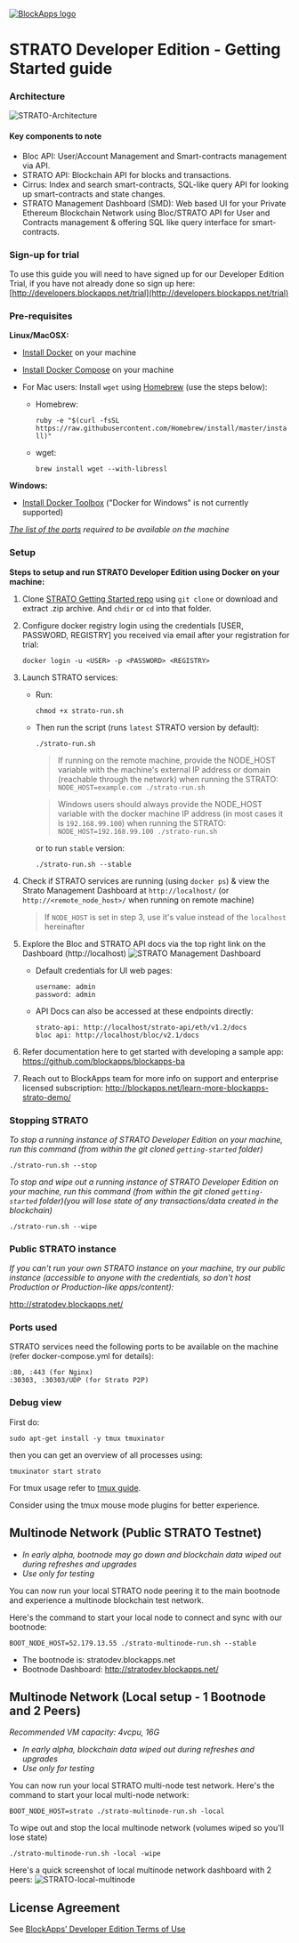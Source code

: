 [![BlockApps logo](http://blockapps.net/img/logo_cropped.png)](http://blockapps.net)

# STRATO Developer Edition - Getting Started guide

### Architecture

![STRATO-Architecture](STRATOArc.png?raw=true "STRATO-Architecture")

#### Key components to note
- Bloc API: User/Account Management and Smart-contracts management via API.
- STRATO API: Blockchain API for blocks and transactions.
- Cirrus: Index and search smart-contracts, SQL-like query API for looking up smart-contracts and state changes.
- STRATO Management Dashboard (SMD): Web based UI for your Private Ethereum Blockchain Network using Bloc/STRATO API for User and Contracts management & offering SQL like query interface for smart-contracts.

### Sign-up for trial

To use this guide you will need to have signed up for our Developer Edition Trial, if you have not already done so sign up here: [http://developers.blockapps.net/trial](http://developers.blockapps.net/trial)

### Pre-requisites

**Linux/MacOSX:**

- [Install Docker](https://www.docker.com/community-edition) on your machine
- [Install Docker Compose](https://docs.docker.com/compose/install/) on your machine

- For Mac users: Install `wget` using [Homebrew](https://brew.sh/) (use the steps below):

    - Homebrew:

        ```ruby -e "$(curl -fsSL https://raw.githubusercontent.com/Homebrew/install/master/install)"```

    - wget:

        ```brew install wget --with-libressl```

**Windows:**

- [Install Docker Toolbox](https://www.docker.com/products/docker-toolbox) ("Docker for Windows" is not currently supported)

*[The list of the ports](#ports-used) required to be available on the machine*

### Setup

**Steps to setup and run STRATO Developer Edition using Docker on your machine:**

1. Clone [STRATO Getting Started repo](https://github.com/blockapps/strato-getting-started) using ```git clone``` or download and extract .zip archive. And `chdir` or `cd` into that folder.
2. Configure docker registry login using the credentials [USER, PASSWORD, REGISTRY] you received via email after your registration for trial:
    ```
    docker login -u <USER> -p <PASSWORD> <REGISTRY>
    ```
3. Launch STRATO services:
    - Run:
        ```
        chmod +x strato-run.sh
        ```
    - Then run the script (runs `latest` STRATO version by default):
        ```
        ./strato-run.sh
        ```
        
        >If running on the remote machine, provide the NODE_HOST variable with the machine's external IP address or domain (reachable through the network) when running the STRATO: ```NODE_HOST=example.com ./strato-run.sh```

        >Windows users should always provide the NODE_HOST variable with the docker machine IP address (in most cases it is `192.168.99.100`) when running the STRATO: ```NODE_HOST=192.168.99.100 ./strato-run.sh```

        or to run `stable` version:
        ```
        ./strato-run.sh --stable
        ```
        
4. Check if STRATO services are running (using `docker ps`) & view the Strato Management Dashboard at `http://localhost/` (or `http://<remote_node_host>/` when running on remote machine)

    >If `NODE_HOST` is set in step 3, use it's value instead of the `localhost` hereinafter

5. Explore the Bloc and STRATO API docs via the top right link on the Dashboard (http://localhost)
        ![STRATO Management Dashboard](SMD.png?raw=true "STRATO Management Dashboard")

    - Default credentials for UI web pages:
        ```
        username: admin
        password: admin
        ```
    - API Docs can also be accessed at these endpoints directly:
        ```
        strato-api: http://localhost/strato-api/eth/v1.2/docs
        bloc api: http://localhost/bloc/v2.1/docs
        ```

6. Refer documentation here to get started with developing a sample app: https://github.com/blockapps/blockapps-ba

7. Reach out to BlockApps team for more info on support and enterprise licensed subscription: http://blockapps.net/learn-more-blockapps-strato-demo/

### Stopping STRATO
*To stop a running instance of STRATO Developer Edition on your machine, run this command (from within the git cloned `getting-started` folder)*
```
./strato-run.sh --stop
```

*To stop and wipe out a running instance of STRATO Developer Edition on your machine, run this command (from within the git cloned `getting-started` folder)(you will lose state of any  transactions/data created in the blockchain)*
```
./strato-run.sh --wipe
```

### Public STRATO instance

*If you can't run your own STRATO instance on your machine, try our public instance (accessible to anyone with the credentials, so don't host Production or Production-like apps/content):*

http://stratodev.blockapps.net/

### Ports used

STRATO services need the following ports to be available on the machine (refer docker-compose.yml for details):

```
:80, :443 (for Nginx)
:30303, :30303/UDP (for Strato P2P)
```

### Debug view

First do:
```
sudo apt-get install -y tmux tmuxinator
```

then you can get an overview of all processes using:

```
tmuxinator start strato
```

For tmux usage refer to [tmux guide](http://man.openbsd.org/OpenBSD-current/man1/tmux.1).

Consider using the tmux mouse mode plugins for better experience.

<!--MKDOCS_DOC_DIVIDER_MULTINODE-->
## Multinode Network (Public STRATO Testnet)

- *In early alpha, bootnode may go down and blockchain data wiped out during refreshes and upgrades* 
- *Use only for testing* 

You can now run your local STRATO node peering it to the main bootnode and experience a multinode blockchain test network.

Here's the command to start your local node to connect and sync with our bootnode:

```
BOOT_NODE_HOST=52.179.13.55 ./strato-multinode-run.sh --stable
```
- The bootnode is: stratodev.blockapps.net 
- Bootnode Dashboard: http://stratodev.blockapps.net/

## Multinode Network (Local setup - 1 Bootnode and 2 Peers)
*Recommended VM capacity: 4vcpu, 16G*

- *In early alpha, blockchain data wiped out during refreshes and upgrades* 
- *Use only for testing* 

You can now run your local STRATO multi-node test network.
Here's the command to start your local multi-node network:

```
BOOT_NODE_HOST=strato ./strato-multinode-run.sh -local
```
To wipe out and stop the local multinode network (volumes wiped so you'll lose state)
```
./strato-multinode-run.sh -local -wipe
```
Here's a quick screenshot of local multinode network dashboard with 2 peers:
![STRATO-local-multinode](strato-local-multi.png?raw=true "STRATO-Local-Multinode")
<!--MKDOCS_DOC_DIVIDER_MULTINODE_END-->

## License Agreement

See [BlockApps’ Developer Edition Terms of Use](http://developers.blockapps.net/trial-license)

